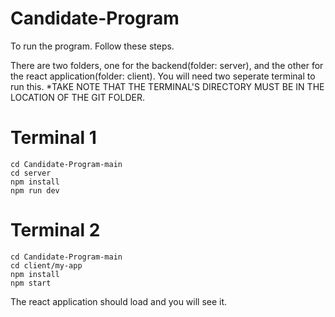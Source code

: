 ﻿# Candidate-Program

To run the program. Follow these steps. 

There are two folders, one for the backend(folder: server), and the other for the react application(folder: client). You will need two seperate terminal to run this.
*TAKE NOTE THAT THE TERMINAL'S DIRECTORY MUST BE IN THE LOCATION OF THE GIT FOLDER.

# Terminal 1

```
cd Candidate-Program-main
cd server
npm install
npm run dev
```


# Terminal 2 

```
cd Candidate-Program-main
cd client/my-app
npm install
npm start
```

The react application should load and you will see it. 

